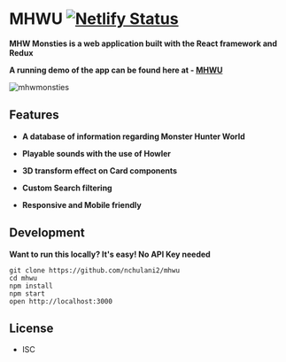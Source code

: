 # MHWU [![Netlify Status](https://api.netlify.com/api/v1/badges/b8b12891-74a6-4c9c-adda-b2b4e4fe27db/deploy-status)](https://app.netlify.com/sites/mhwu/deploys)

**MHW Monsties is a web application built with the React framework and Redux**

**A running demo of the app can be found here at - [MHWU](https://mhwu.netlify.com/)**

![mhwmonsties](https://github.com/nchulani2/mhwu/blob/master/mhwmonsties.gif)

## Features

- **A database of information regarding Monster Hunter World**

- **Playable sounds with the use of Howler**

- **3D transform effect on Card components**

- **Custom Search filtering**

- **Responsive and Mobile friendly**

## Development

**Want to run this locally? It's easy! No API Key needed**

```
git clone https://github.com/nchulani2/mhwu
cd mhwu
npm install
npm start
open http://localhost:3000
```

## License

- ISC
